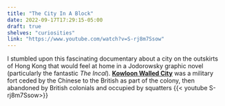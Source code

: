 ```yaml
---
title: "The City In A Block"
date: 2022-09-17T17:29:15-05:00
draft: true
shelves: "curiosities"
link: "https://www.youtube.com/watch?v=S-rj8m7Ssow"
---
```

I stumbled upon this fascinating documentary about a city on the outskirts of Hong Kong that would feel at home in a Jodorowsky graphic novel (particularly the fantastic _The Incal_). [**Kowloon Walled City**](https://en.wikipedia.org/wiki/Kowloon_Walled_City) was a military fort ceded by the Chinese to the British as part of the colony, then abandoned by British colonials and occupied by squatters
{{< youtube S-rj8m7Ssow>}}